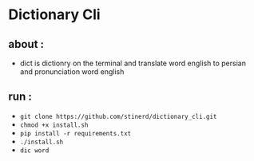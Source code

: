 # Dictionary Cli

## about :
- dict is dictionry on the terminal and translate word english to persian and pronunciation word english 

## run :
- `git clone https://github.com/stinerd/dictionary_cli.git`
- `chmod +x install.sh`
- `pip install -r requirements.txt`
- `./install.sh`
- `dic word`

